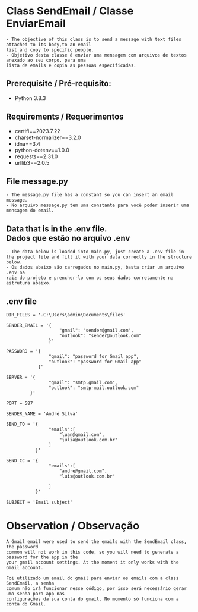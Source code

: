 # Class SendEmail / Classe EnviarEmail
    - The objective of this class is to send a message with text files attached to its body,to an email
    list and copy to specific people.
    - Objetivo desta classe é enviar uma mensagem com arquivos de textos anexado ao seu corpo, para uma 
    lista de emails e copia as pessoas específicadas.


## Prerequisite / Pré-requisito:
- Python 3.8.3

## Requirements / Requerimentos
- certifi==2023.7.22
- charset-normalizer==3.2.0
- idna==3.4
- python-dotenv==1.0.0
- requests==2.31.0
- urllib3==2.0.5

## File message.py 
    - The message.py file has a constant so you can insert an email message.
    - No arquivo message.py tem uma constante para você poder inserir uma mensagem do email.

## Data that is in the .env file. <br> Dados que estão no arquivo .env
    - The data below is loaded into main.py, just create a .env file in 
    the project file and fill it with your data correctly in the structure below.
    - Os dados abaixo são carregados no main.py, basta criar um arquivo .env na
    raiz do projeto e prencher-lo com os seus dados corretamente na estrutura abaixo.

## .env file
    DIR_FILES = '.C:\Users\admin\Documents\files'
    
    SENDER_EMAIL = '{
                        "gmail": "sender@gmail.com",
                        "outlook": "sender@outlook.com"
                    }'
    
    PASSWORD = '{
                    "gmail": "password for Gmail app",
                    "outlook": "password for Gmail app"
                }'
    
    SERVER = '{
                    "gmail": "smtp.gmail.com",
                    "outlook": "smtp-mail.outlook.com"
             }'
    
    PORT = 587
    
    SENDER_NAME = 'André Silva'
    
    SEND_TO = '{
                    "emails":[
                        "luan@gmail.com",
                        "julia@outlook.com.br"
                    ]
               }'
    
    SEND_CC = '{
                    "emails":[
                        "andre@gmail.com",
                        "luis@outlook.com.br"
    
                    ]
               }'
    
    SUBJECT = 'Email subject'

# Observation / Observação
    A Gmail email were used to send the emails with the SendEmail class, the password
    common will not work in this code, so you will need to generate a password for the app in the
    your gmail account settings. At the moment it only works with the Gmail account.

    Foi utilizado um email do gmail para enviar os emails com a class SendEmail, a senha 
    comum não irá funcionar nesse código, por isso será necessário gerar uma senha para app nas
    configurações da sua conta do gmail. No momento só funciona com a conta do Gmail.
